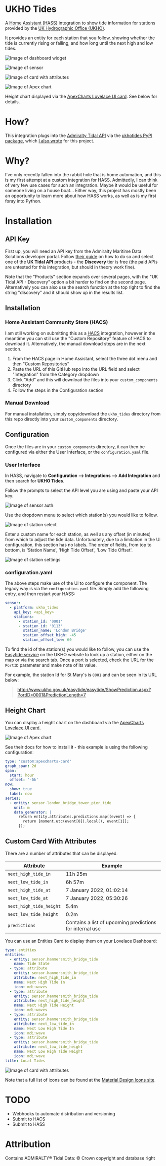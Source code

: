 # UKHO Tides

A [Home Assistant (HASS)](https://www.home-assistant.io/) integration to show tide information for stations provided by the [UK Hydrographic Office (UKHO)](https://www.admiralty.co.uk/ukho/About-Us).

It provides an entity for each station that you follow, showing whether the tide is currently rising or falling, and how long until the next high and low tides.

![Image of dashboard widget](docs/card.PNG)

![Image of sensor](docs/sensor.PNG)

![Image of card with attributes](docs/card_attributes.PNG)

![Image of Apex chart](docs/apex_chart.PNG)

Height chart displayed via the [ApexCharts Lovelace UI card](https://github.com/RomRider/apexcharts-card). See below for details.

# How?

This integration plugs into the [Admiralty Tidal API](https://admiraltyapi.developer.azure-api.net/) via the [ukhotides PyPI package](https://pypi.org/project/ukhotides/), which [I also wrote](https://github.com/ianByrne/PyPI-ukhotides) for this project.

# Why?

I've only recently fallen into the rabbit hole that is home automation, and this is my first attempt at a custom integration for HASS. Admittedly, I can think of very few use cases for such an integration. Maybe it would be useful for someone living on a house boat... Either way, this project has mostly been an opportunity to learn more about how HASS works, as well as is my first foray into Python.

# Installation

## API Key

First up, you will need an API key from the Admiralty Maritime Data Solutions developer portal. Follow [their guide](https://admiraltyapi.developer.azure-api.net/) on how to do so and select one of the **UK Tidal API** products - the **Discovery** tier is free (the paid APIs are untested for this integration, but should in theory work fine).

Note that the "Products" section expands over several pages, with the "UK Tidal API - Discovery" option a bit harder to find on the second page. Alternatively you can also use the search function at the top right to find the string "discovery" and it should show up in the results list.

## Installation

### Home Assistant Community Store (HACS)

I am still working on submitting this as a [HACS](https://hacs.xyz/) integration, however in the meantime you can still use the "Custom Repository" feature of HACS to download it. Alternatively, the manual download steps are in the next section.

1. From the HACS page in Home Assistant, select the three dot menu and then "Custom Repositories"
2. Paste the URL of this GitHub repo into the URL field and select "Integration" from the Category dropdown
3. Click "Add" and this will download the files into your `custom_components` directory
4. Follow the steps in the Configuration section

### Manual Download

For manual installation, simply copy/download the `ukho_tides` directory from this repo directly into your `custom_components` directory.

## Configuration

Once the files are in your `custom_components` directory, it can then be configured via either the User Interface, or the `configuration.yaml` file.

### User Interface

In HASS, navigate to **Configuration --> Integrations --> Add Integration** and then search for **UKHO Tides**.

Follow the prompts to select the API level you are using and paste your API key.

![Image of sensor auth](docs/auth.PNG)

Use the dropdown menu to select which station(s) you would like to follow.

![Image of station select](docs/station_select.PNG)

Enter a custom name for each station, as well as any offset (in minutes) from which to adjust the tide data. Unfortunately, due to a limitation in the UI configuration, this section has no labels. The order of fields, from top to bottom, is 'Station Name', 'High Tide Offset', 'Low Tide Offset'.

![Image of station settings](docs/station_settings.PNG)

### configuration.yaml

The above steps make use of the UI to configure the component. The legacy way is via the `configuration.yaml` file. Simply add the following entry, and then restart your HASS:

```yaml
sensor:
  - platform: ukho_tides
    api_key: <api_key>
    stations:
      - station_id: '0001'
      - station_id: '0113'
        station_name: 'London Bridge'
        station_offset_high: -45
        station_offset_low: 60
```

To find the id of the station(s) you would like to follow, you can use the [Easytide service](http://www.ukho.gov.uk/Easytide/easytide/SelectPort.aspx) on the UKHO website to look up a station, either on the map or via the search tab. Once a port is selected, check the URL for the `PortID` parameter and make note of its value.

For example, the station Id for St Mary's is `0001` and can be seen in its URL below:

> http://www.ukho.gov.uk/easytide/easytide/ShowPrediction.aspx?PortID=0001&PredictionLength=7

## Height Chart

You can display a height chart on the dashboard via the [ApexCharts Lovelace UI card](https://github.com/RomRider/apexcharts-card).

![Image of Apex chart](docs/apex_chart.PNG)

See their docs for how to install it - this example is using the following configuration:

```yaml
type: 'custom:apexcharts-card'
graph_span: 2d
span:
  start: hour
  offset: '-5h'
now:
  show: true
  label: now
series:
  - entity: sensor.london_bridge_tower_pier_tide
    unit: m
    data_generator: |
      return entity.attributes.predictions.map((event) => {
        return [moment.utc(event[0]).local(), event[1]];
      });
```

## Custom Card With Attributes

There are a number of attributes that can be displayed:

| Attribute | Example |
| -- | -- |
| `next_high_tide_in` | 11h 25m |
| `next_low_tide_in` | 6h 57m |
| `next_high_tide_at` | 7 January 2022, 01:02:14 |
| `next_low_tide_at` | 7 January 2022, 05:30:26 |
| `next_high_tide_height` | 5.4m |
| `next_low_tide_height` | 0.2m |
| `predictions` | Contains a list of upcoming predictions for internal use |

You can use an Entities Card to display them on your Lovelace Dashboard:

```yaml
type: entities
entities:
  - entity: sensor.hammersmith_bridge_tide
    name: Tide State
  - type: attribute
    entity: sensor.hammersmith_bridge_tide
    attribute: next_high_tide_in
    name: Next High Tide In
    icon: mdi:waves
  - type: attribute
    entity: sensor.hammersmith_bridge_tide
    attribute: next_high_tide_height
    name: Next High Tide Height
    icon: mdi:waves
  - type: attribute
    entity: sensor.hammersmith_bridge_tide
    attribute: next_low_tide_in
    name: Next Low High Tide In
    icon: mdi:wave
  - type: attribute
    entity: sensor.hammersmith_bridge_tide
    attribute: next_low_tide_height
    name: Next Low High Tide Height
    icon: mdi:wave
title: Local Tides
```

![Image of card with attributes](docs/card_attributes.PNG)

Note that a full list of icons can be found at the [Material Design Icons site](https://materialdesignicons.com/icon/home-assistant).

# TODO

- Webhooks to automate distribution and versioning
- Submit to HACS
- Submit to HASS

# Attribution

Contains ADMIRALTY® Tidal Data: © Crown copyright and database right
